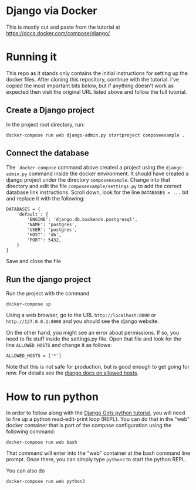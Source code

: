 # Django via Docker

This is mostly cut and paste from the tutorial at
https://docs.docker.com/compose/django/

# Running it

This repo as it stands only contains the initial instructions for setting up the
docker files.  After cloning this repository, continue with the tutorial.  I've
copied the most important bits below, but if anything doesn't work as expected
then visit the original URL listed above and follow the full tutorial.

## Create a Django project

In the project root directory, run:

```
docker-compose run web django-admin.py startproject composeexample .
```

## Connect the database

The ` docker-compose` command above created a project using the
`django-admin.py` command inside the docker environment.  It should have created
a django project under the directory `composeexample`.  Change into that
directory and edit the file `composeexample/settings.py` to add the correct
database link instructions.  Scroll down, look for the line `DATABASES = ...`
bit and replace it with the following:

```
DATABASES = {
    'default': {
        'ENGINE': 'django.db.backends.postgresql',
        'NAME': 'postgres',
        'USER': 'postgres',
        'HOST': 'db',
        'PORT': 5432,
    }
}
```

Save and close the file

## Run the django project

Run the project with the command

```
docker-compose up
```

Using a web browser, go to the URL `http://localhost:8000` or
`http://127.0.0.1:8000` and you should see the django website.

On the other hand, you might see an error about permissions.  If so, you need to
fix stuff inside the settings.py file.  Open that file and look for the line
`ALLOWED_HOSTS` and change it as follows:

```
ALLOWED_HOSTS = ['*']
```

Note that this is not safe for production, but is good enough to get going for
now.  For details see the [django docs on allowed
hosts](https://docs.djangoproject.com/en/1.11/ref/settings/#allowed-hosts).

# How to run python

In order to follow along with the [Django Girls python
tutorial](http://tutorial.djangogirls.org/), you will need to fire up a python
read-edit-print loop (REPL). You can do that in the "web" docker container that
is part of the compose configuration using the following command:

```
docker-compose run web bash
```

That command will enter into the "web" container at the bash command line
prompt.  Once there, you can simply type `python3` to start the python REPL.


You can also do

```
docker-compose run web python3
```
